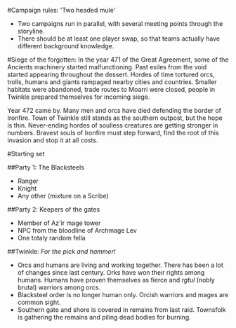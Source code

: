 #Campaign rules: 'Two headed mule'
  * Two campaigns run in parallel, with several meeting points through the
    storyline.
  * There should be at least one player swap, so that teams actually have
    different background knowledge.

#Siege of the forgotten:
  In the year 471 of the Great Agreement, some of the Ancients machinery
  started malfunctioning. Past exiles from the void started appearing
  throughout the dessert. Hordes of time tortured orcs, trolls, humans
  and giants rampaged nearby cities and countries. Smaller habitats
  were abandoned, trade routes to Moarri were closed, people in Twinkle
  prepared themselves for incoming siege.

  Year 472 came by. Many men and orcs have died defending the border of
  Ironfire. Town of Twinkle still stands as the southern outpost, but the
  hope is thin. Never-ending hordes of soulless creatures are getting stronger
  in numbers. Bravest souls of Ironfire must step forward, find the root of
  this invasion and stop it at all costs.

#Starting set

##Party 1: The Blacksteels
  * Ranger
  * Knight
  * Any other (mixture on a Scribe)

##Party 2: Keepers of the gates
  * Member of Az'ir mage tower
  * NPC from the bloodline of Archmage Lev
  * One totaly random fella

##Twinkle: *For the pick and hammer!*
  * Orcs and humans are living and working together. There has been a lot of
  changes since last century. Orks have won their rights among humans. Humans
  have proven themselves as fierce and _rgtul_ (nobly brutal) warriors among
  orcs.
  * Blacksteel order is no longer human only. Orcish warriors and mages are
  common sight.
  * Southern gate and shore is covered in remains from last raid. Townsfolk is
  gathering the remains and piling dead bodies for burning.
